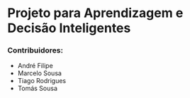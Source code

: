 # Projeto para Aprendizagem e Decisão Inteligentes
### Contribuidores:
- André Filipe
- Marcelo Sousa
- Tiago Rodrigues
- Tomás Sousa